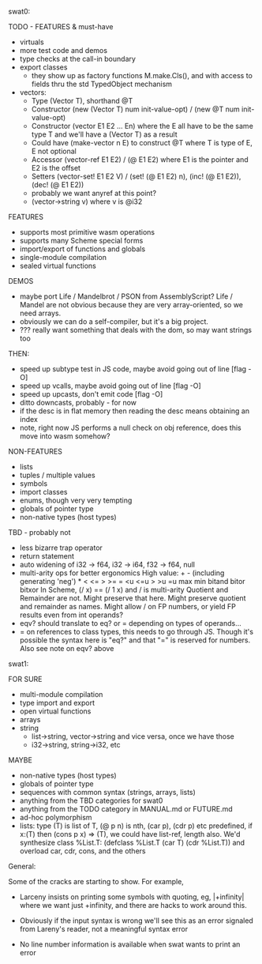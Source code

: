 swat0:

TODO - FEATURES & must-have
- virtuals
- more test code and demos
- type checks at the call-in boundary
- export classes
  - they show up as factory functions M.make.Cls(), and with
    access to fields thru the std TypedObject mechanism
- vectors:
  - Type (Vector T), shorthand @T
  - Constructor (new (Vector T) num init-value-opt) / (new @T num init-value-opt)
  - Constructor (vector E1 E2 ... En) where the E all have to be the same type T and
    we'll have a (Vector T) as a result
  - Could have (make-vector n E) to construct @T where T is type of E, E not optional
  - Accessor (vector-ref E1 E2) / (@ E1 E2) where E1 is the pointer and E2 is the offset
  - Setters (vector-set! E1 E2 V) / (set! (@ E1 E2) n), (inc! (@ E1 E2)), (dec! (@ E1 E2))
  - probably we want anyref at this point?
  - (vector->string v) where v is @i32

FEATURES
- supports most primitive wasm operations
- supports many Scheme special forms
- import/export of functions and globals
- single-module compilation
- sealed virtual functions

DEMOS
- maybe port Life / Mandelbrot / PSON from AssemblyScript?  Life / Mandel are
  not obvious because they are very array-oriented, so we need arrays.
- obviously we can do a self-compiler, but it's a big project.
- ???  really want something that deals with the dom, so may want strings too

THEN:
- speed up subtype test in JS code, maybe avoid going out of line [flag -O]
- speed up vcalls, maybe avoid going out of line [flag -O]
- speed up upcasts, don't emit code [flag -O]
- ditto downcasts, probably - for now
- if the desc is in flat memory then reading the desc means obtaining an index
- note, right now JS performs a null check on obj reference, does this move into wasm somehow?

NON-FEATURES
- lists
- tuples / multiple values
- symbols
- import classes
- enums, though very very tempting
- globals of pointer type
- non-native types (host types)
   
TBD - probably not
- less bizarre trap operator
- return statement
- auto widening of i32 -> f64, i32 -> i64, f32 -> f64, null
- multi-arity ops for better ergonomics
  High value:  + - (including generating 'neg') * < <= > >= = <u <=u > >u =u max min bitand bitor bitxor
  In Scheme, (/ x) == (/ 1 x) and / is multi-arity
  Quotient and Remainder are not.
  Might preserve that here.
  Might preserve quotient and remainder as names.
  Might allow / on FP numbers, or yield FP results even from int operands?
- eqv? should translate to eq? or = depending on types of operands...
- = on references to class types, this needs to go through JS.
  Though it's possible the syntax here is "eq?" and that "=" is
  reserved for numbers.  Also see note on eqv? above

swat1:

FOR SURE
- multi-module compilation
- type import and export
- open virtual functions
- arrays
- string
  - list->string, vector->string and vice versa, once we have those
  - i32->string, string->i32, etc

MAYBE
- non-native types (host types)
- globals of pointer type
- sequences with common syntax (strings, arrays, lists)
- anything from the TBD categories for swat0
- anything from the TODO category in MANUAL.md or FUTURE.md
- ad-hoc polymorphism
- lists: type (T) is list of T, (@ p n) is nth, (car p), (cdr p) etc predefined,
  if x:(T) then (cons p x) => (T), we could have list-ref, length also.  We'd
  synthesize class %List.T: (defclass %List.T (car T) (cdr %List.T)) and
  overload car, cdr, cons, and the others


General:

Some of the cracks are starting to show.  For example,

- Larceny insists on printing some symbols with quoting, eg,
  |+infinity| where we want just +infinity, and there are hacks to
  work around this.

- Obviously if the input syntax is wrong we'll see this as an error
  signaled from Lareny's reader, not a meaningful syntax error

- No line number information is available when swat wants to print
  an error
